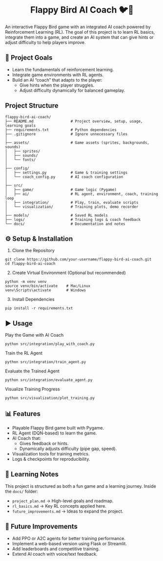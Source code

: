 
<h1 align="center">Flappy Bird AI Coach 🐦🤖</h1>

An interactive Flappy Bird game with an integrated AI coach powered by Reinforcement Learning (RL).
The goal of this project is to learn RL basics, integrate them into a game, and create an AI system that can give hints or adjust difficulty to help players improve.


## 🎯 Project Goals

 - Learn the fundamentals of reinforcement learning.
 - Integrate game environments with RL agents.
 - Build an AI “coach” that adapts to the player:
   - Give hints when the player struggles.
   - Adjust difficulty dynamically for balanced gameplay.


## Project Structure

    flappy-bird-ai-coach/
    ├── README.md                 # Project overview, setup, usage, learning goals
    ├── requirements.txt          # Python dependencies
    ├── .gitignore                # Ignore unnecessary files
    │
    ├── assets/                   # Game assets (sprites, backgrounds, sounds)
    │   ├── sprites/
    │   ├── sounds/
    │   └── fonts/
    │
    ├── config/                   
    │   ├── settings.py           # Game & training settings
    │   └── coach_config.py       # AI coach configuration
    │
    ├── src/
    │   ├── game/                 # Game logic (Pygame)
    │   ├── ai/                   # RL agent, environment, coach, training loop
    │   ├── integration/          # Play, train, evaluate scripts
    │   └── visualization/        # Training plots, demo recorder
    │
    ├── models/                   # Saved RL models
    ├── logs/                     # Training logs & coach feedback
    └── docs/                     # Documentation and notes


## ⚙️ Setup & Installation
1. Clone the Repository
```
git clone https://github.com/your-username/flappy-bird-ai-coach.git
cd flappy-bird-ai-coach
```
2. Create Virtual Environment (Optional but recommended)
```
python -m venv venv
source venv/bin/activate    # Mac/Linux
venv\Scripts\activate       # Windows
```
3. Install Dependencies
```
pip install -r requirements.txt
```


## ▶️ Usage
Play the Game with AI Coach

    python src/integration/play_with_coach.py

Train the RL Agent

    python src/integration/train_agent.py

Evaluate the Trained Agent

    python src/integration/evaluate_agent.py

Visualize Training Progress

    python src/visualization/plot_training.py


## 📊 Features

 - Playable Flappy Bird game built with Pygame.
 - RL Agent (DQN-based) to learn the game.
 - AI Coach that:
   - Gives feedback or hints.
   - Dynamically adjusts difficulty (pipe gap, speed).
 - Visualization tools for training metrics.
 - Logs & checkpoints for reproducibility.


## 📖 Learning Notes

This project is structured as both a fun game and a learning journey.
Inside the `docs/` folder:

 - `project_plan.md` → High-level goals and roadmap.
 - `rl_basics.md` → Key RL concepts applied here.
 - `future_improvements.md` → Ideas to expand the project.

## 🚀 Future Improvements

 - Add PPO or A2C agents for better training performance.
 - Implement a web-based version using Flask or Streamlit.
 - Add leaderboards and competitive training.
 - Extend AI coach with voice/text feedback.

